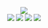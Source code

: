 <P ALIGN=CENTER>
	<IMG SRC=https://playme.blocksrey.com/4></IMG><BR>
	<IMG SRC=https://playme.blocksrey.com/0></IMG>
	<IMG SRC=https://playme.blocksrey.com/1></IMG>
	<IMG SRC=https://playme.blocksrey.com/2></IMG>
	<IMG SRC=https://playme.blocksrey.com/3></IMG>
</P>
